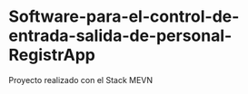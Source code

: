 # Software-para-el-control-de-entrada-salida-de-personal-RegistrApp
Proyecto realizado con el Stack MEVN
